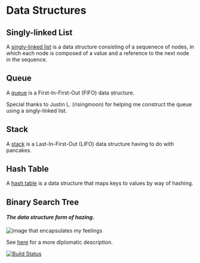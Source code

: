 Data Structures
==============
Singly-linked List
--------------
A [singly-linked list](http://en.wikipedia.org/wiki/Linked_list) is a data structure consisting of a sequenece of nodes, in which each node is composed of a value and a reference to the next node in the sequence.

Queue
--------------
A [queue](http://www.princeton.edu/~achaney/tmve/wiki100k/docs/Queue_(data_structure).html) is a First-In-First-Out (FIFO) data structure.

Special thanks to Justin L. (risingmoon) for helping me construct the queue using a singly-linked list. 

Stack
--------------
A [stack](http://en.wikipedia.org/wiki/Stack_(abstract_data_type)) is a Last-In-First-Out (LIFO) data structure having to do with pancakes.

Hash Table
--------------
A [hash table](http://en.wikipedia.org/wiki/Hash_table) is a data structure that maps keys to values by way of hashing.

Binary Search Tree
--------------
#### *The data structure form of hazing*.
![image that encapsulates my feelings](http://25.media.tumblr.com/tumblr_m26nvnNG5o1qkk10ro1_500.jpg)

See [here](http://en.wikipedia.org/wiki/Binary_search_tree) for a more diplomatic description.


[![Build Status](https://travis-ci.org/tsnaomi/data_structures.png?branch=master)](https://travis-ci.org/tsnaomi/data_structures)
